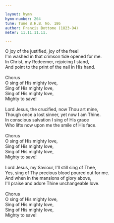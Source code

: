 ```yaml
---

layout: hymn
hymn-number: 264
tune: Tune B.H.B. No. 186
author: Francis Bottome (1823-94)
meter: 11.11.11.11.

---
```

O joy of the justified, joy of the free!<br>I'm washed in that crimson tide opened for me.<br>In Christ, my Redeemer, rejoicing I stand,<br>And point to the print of the nail in His hand.<br><br>Chorus<br>O sing of His mighty love,<br>Sing of His mighty love,<br>Sing of His mighty love,<br>Mighty to save!<br><br>Lord Jesus, the crucified, now Thou art mine,<br>Though once a lost sinner, yet now I am Thine.<br>In conscious salvation I sing of His grace<br>Who lifts now upon me the smile of His face.<br><br>Chorus<br>O sing of His mighty love,<br>Sing of His mighty love,<br>Sing of His mighty love,<br>Mighty to save!<br><br>Lord Jesus, my Saviour, I'll still sing of Thee,<br>Yes, sing of Thy precious blood poured out for me.<br>And when in the mansions of glory above,<br>I'll praise and adore Thine unchangeable love.<br><br>Chorus<br>O sing of His mighty love,<br>Sing of His mighty love,<br>Sing of His mighty love,<br>Mighty to save!<br><br><br>
